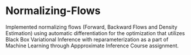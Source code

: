 # Normalizing-Flows
Implemented normalizing flows (Forward, Backward Flows and Density Estimation) using automatic differentiation for the optimization that utilizes Black Box Variational Inference with reparameterization as a part of Machine Learning through Appproximate Inference Course assignment.
